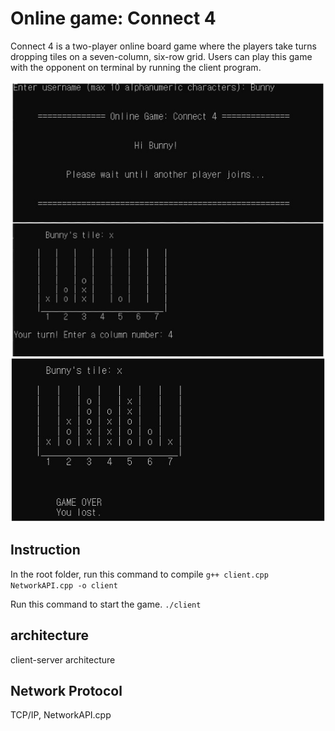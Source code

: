 # Online game: Connect 4
Connect 4 is a two-player online board game where the players take turns dropping tiles on a seven-column, six-row grid.
Users can play this game with the opponent on terminal by running the client program.

![game0](res/merged_screenshot.png)

## Instruction
In the root folder, run this command to compile
```g++ client.cpp NetworkAPI.cpp -o client```

Run this command to start the game.
```./client```

## architecture
client-server architecture

## Network Protocol
TCP/IP, NetworkAPI.cpp

